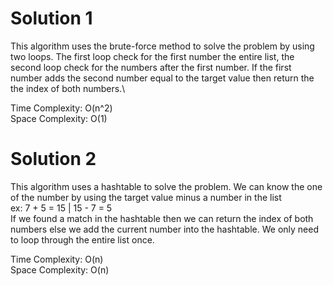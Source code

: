 # Solution 1

This algorithm uses the brute-force method to solve the problem by using two loops.
The first loop check for the first number the entire list, the second loop check for the numbers after the first number.
If the first number adds the second number equal to the target value then return the the index of both numbers.\

Time Complexity: O(n^2)\
Space Complexity: O(1)


# Solution 2

This algorithm uses a hashtable to solve the problem.
We can know the one of the number by using the target value minus a number in the list\
ex: 7 + 5 = 15 | 15 - 7 = 5\
If we found a match in the hashtable then we can return the index of both numbers else we add the current number into the hashtable. 
We only need to loop through the entire list once.

Time Complexity: O(n)\
Space Complexity: O(n)



